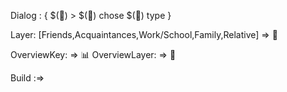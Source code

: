 Dialog : {
$(🎫) > $(🧾) 
chose $(🧾) type 
}

Layer: [Friends,Acquaintances,Work/School,Family,Relative] => 📑


OverviewKey: => 📊
OverviewLayer: => 🧾


Build :=>